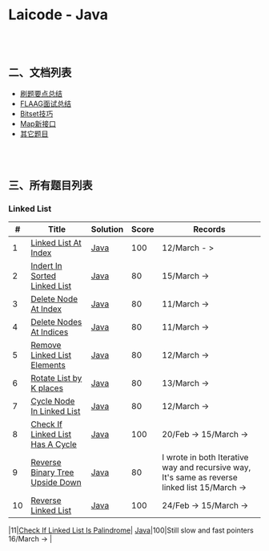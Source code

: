 # **Laicode - Java**

 <br/><br/>

## **二、文档列表**
 - [刷题要点总结]()
 - [FLAAG面试总结]()
 - [Bitset技巧]()
 - [Map新接口]()
 - [其它题目]()

<br/><br/>

## **三、所有题目列表**
### Linked List
|#|    Title   |Solution|Score|Records|
|---|-------------| ----- |----|---------|
|1|[Linked List At Index](https://app.laicode.io/app/problem/366)|[Java](https://github.com/xrenaissance/We.Rush/blob/master/Egbert/Algorithm/Algorithm/src/LinkedList/LinkedListInsertAtIndex.java)|100|12/March - > |
|2|[Indert In Sorted Linked List](https://app.laicode.io/app/problem/39)| [Java](https://github.com/xrenaissance/We.Rush/blob/master/Egbert/Algorithm/Algorithm/src/LinkedList/InsertInSortedLinkedList.java)|80|15/March -> |
|3|[Delete Node At Index](https://app.laicode.io/app/problem/319)| [Java](https://github.com/xrenaissance/We.Rush/blob/master/Egbert/Algorithm/Algorithm/src/LinkedList/DeleteNodeAtIndexIterative.java)|80|11/March -> |
|4|[Delete Nodes At Indices](https://app.laicode.io/app/problem/39)| [Java](https://github.com/xrenaissance/We.Rush/blob/master/Egbert/Algorithm/Algorithm/src/LinkedList/DeleteNodeAtIndexIterative.java)|80|11/March -> |
|5|[Remove Linked List Elements](https://app.laicode.io/app/problem/414)| [Java](https://github.com/xrenaissance/We.Rush/blob/master/Egbert/Algorithm/Algorithm/src/LinkedList/RemoveLinkedListElemens.java)|80|12/March -> |
|6|[Rotate List by K places](https://app.laicode.io/app/problem/166)| [Java](https://github.com/xrenaissance/We.Rush/blob/master/Egbert/Algorithm/Algorithm/src/LinkedList/RotateListByKPlaces.java)|80|13/March -> |
|7|[Cycle Node In Linked List](https://app.laicode.io/app/problem/38)| [Java](https://github.com/xrenaissance/We.Rush/blob/master/Egbert/Algorithm/Algorithm/src/LinkedList/CycleNodeInLinkedList.java)|80|12/March -> |
|8|[Check If Linked List Has A Cycle](https://app.laicode.io/app/problem/37)| [Java](https://github.com/xrenaissance/We.Rush/blob/master/Egbert/Algorithm/Algorithm/src/LinkedList/CheckIfLinkedListHasACycle.java)|100|20/Feb -> 15/March -> |
|9|[Reverse Binary Tree Upside Down](https://app.laicode.io/app/problem/1789)| [Java](https://github.com/xrenaissance/We.Rush/blob/master/Egbert/Algorithm/Algorithm/src/LinkedList/ReverseBinaryTreeUpsideDown.javava)|80|I wrote in both Iterative way and recursive way, It's same as reverse linked list  15/March -> |
|10|[Reverse Linked List](https://app.laicode.io/app/problem/34)| [Java](https://github.com/xrenaissance/We.Rush/blob/master/Egbert/Algorithm/Algorithm/src/LinkedList/ReverseLinkedList.java)|100|24/Feb -> 15/March -> |

|11|[Check If Linked List Is Palindrome](https://app.laicode.io/app/problem/306)| [Java](https://github.com/xrenaissance/We.Rush/blob/master/Egbert/Algorithm/Algorithm/src/LinkedList/CheckIfLinkedListIsPalindrome.java)|100|Still slow and fast pointers   16/March -> |
